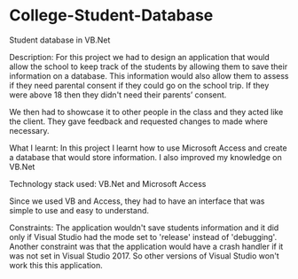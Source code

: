# College-Student-Database

Student database in VB.Net

Description: For this project we had to design an application that would allow the school to keep track of the students by allowing them to save their information on a database. This information would also allow them to assess if they need parental consent if they could go on the school trip. If they were above 18 then they didn't need their parents’ consent.

We then had to showcase it to other people in the class and they acted like the client. They gave feedback and requested changes to made where necessary.

What I learnt: In this project I learnt how to use Microsoft Access and create a database that would store information. I also improved my knowledge on VB.Net

Technology stack used:
VB.Net and Microsoft Access

Since we used VB and Access, they had to have an interface that was simple to use and easy to understand. 

Constraints: The application wouldn't save students information and it did only if Visual Studio had the mode set to 'release' instead of 'debugging'. Another constraint was that the application would have a crash handler if it was not set in Visual Studio 2017. So other versions of Visual Studio won't work this this application.
